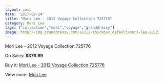 ```yaml
---
layout: post
date: '2017-02-24'
title: "Mori Lee - 2012 Voyage Collection 725776"
category: Mori Lee
tags: ["collection","mori","voyage","granddressy"]
image: http://img.granddressy.com/16311-thickbox_default/mori-lee-2012-voyage-collection-725776.jpg
---
```

Mori Lee - 2012 Voyage Collection 725776

On Sales: **$376.99**
<a href="https://www.granddressy.com/en/mori-lee/15320-mori-lee-2012-voyage-collection-725776.html"><amp-img layout="responsive" width="600" height="600" src="//img.granddressy.com/16311-thickbox_default/mori-lee-2012-voyage-collection-725776.jpg" alt="Mori Lee - 2012 Voyage Collection 725776 0" /></a>

Buy it: [Mori Lee - 2012 Voyage Collection 725776](https://www.granddressy.com/en/mori-lee/15320-mori-lee-2012-voyage-collection-725776.html "Mori Lee - 2012 Voyage Collection 725776")

View more: [Mori Lee](https://www.granddressy.com/en/185-mori-lee "Mori Lee")